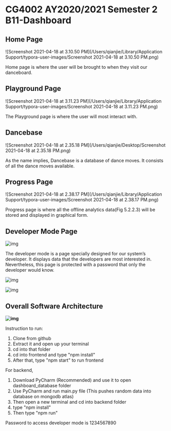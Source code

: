 # CG4002 AY2020/2021 Semester 2 B11-Dashboard



## Home Page

![Screenshot 2021-04-18 at 3.10.50 PM](/Users/qianjie/Library/Application Support/typora-user-images/Screenshot 2021-04-18 at 3.10.50 PM.png)

Home page is where the user will be brought to when they visit our danceboard. 

## Playground Page

![Screenshot 2021-04-18 at 3.11.23 PM](/Users/qianjie/Library/Application Support/typora-user-images/Screenshot 2021-04-18 at 3.11.23 PM.png)

The Playground page is where the user will most interact with.



## Dancebase

![Screenshot 2021-04-18 at 2.35.18 PM](/Users/qianjie/Desktop/Screenshot 2021-04-18 at 2.35.18 PM.png)

As the name implies, Dancebase is a database of dance moves. It consists of all the dance moves available.



## Progress Page

![Screenshot 2021-04-18 at 2.38.17 PM](/Users/qianjie/Library/Application Support/typora-user-images/Screenshot 2021-04-18 at 2.38.17 PM.png)

Progress page is where all the offline analytics data(Fig 5.2.2.3) will be stored and displayed in graphical form.

## **Developer Mode Page**

![img](https://lh6.googleusercontent.com/cApo7mxkJdki1Osl7oPYJ8SubR5L45k9AB2t329Gtjr-FCB5PuBG-hj-niufqdOIkkMazfknalPidcth3qR_RqRi8ZB4_uRVXTegyH0JSwrlriSlk5VeC8yLjlLF-g)

The developer mode is a page specially designed for our system’s developer. It displays data that the developers are most interested in. Nevertheless, this page is protected with a password that only the developer would know.

![img](https://lh3.googleusercontent.com/St_lqZjyidvd-4P_tcglfS1VgnamPITXSyisDgQxvvg-oTY6JE12T9giBy0bI07jZ0Qf2MB1OwdrvZuOiBPBxP5ETcuLwd6y9KCxN1rBGxFOtKU8a_DEH4lPescAQA)



![img](https://lh6.googleusercontent.com/w_O0vho9kz74ufCD0hyQ21-NIhNmkVHM8DdwG73VbrjSABkcQpIjUEDOz2izKqPuwU-W1-Cloc6YaS8tDO9M0G3SMegKiX_52gsVLGkKuLcFZM9bdnka85PJsdldlA)



## **Overall Software Architecture**

**![img](https://lh4.googleusercontent.com/uF61gYENMJLhUd6OJyLSAKkqC1dYQ5Izb0W-RKbUPWudN-MbhiMDSnu-Rb_cwWymBVZEkimhLMTSxrON4UAnPhXd0Vrgsv4bBWUUJyGaH3qtl1Ige57-OxehsW8NHw)**



Instruction to run:

1. Clone from github
2. Extract it and open up your terminal
3. cd into that folder
4. cd into frontend and type "npm install"
5. After that, type "npm start" to run frontend



For backend, 

1. Download PyCharm (Recommended) and use it to open dashboard_database folder
2. Use PyCharm and run main.py file (This pushes random data into database on mongodb atlas)
3.  Then open a new terminal and cd into backend folder
4. type "npm install"
5. Then type "npm run"



Password to access developer mode is 1234567890
